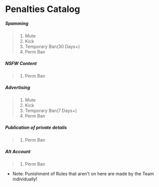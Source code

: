 # Penalties Catalog

##### Spamming
> 1. Mute
> 2. Kick
> 3. Temporary Ban(30 Days+)
> 4. Perm Ban

##### NSFW Content
> 1. Perm Ban

##### Advertising
> 1. Mute
> 2. Kick
> 3. Temporary Ban(7 Days+)
> 4. Perm Ban

##### Publication of private details
> 1. Perm Ban

##### Alt Account
> 1. Perm Ban

* Note: Punishment of Rules that aren't on here are made by the Team individually!

